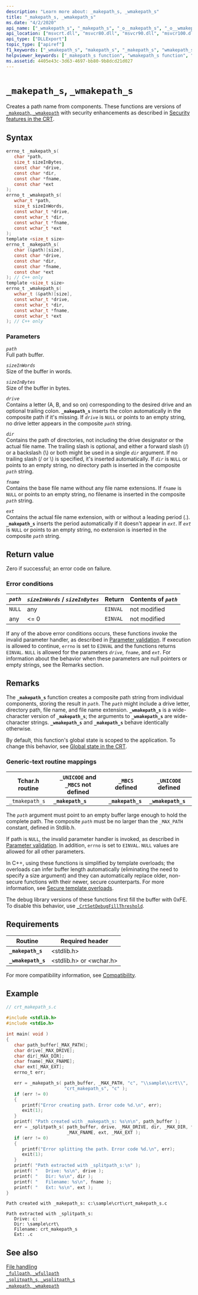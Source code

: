 ```yaml
---
description: "Learn more about: _makepath_s, _wmakepath_s"
title: "_makepath_s, _wmakepath_s"
ms.date: "4/2/2020"
api_name: ["_wmakepath_s", "_makepath_s", "_o__makepath_s", "_o__wmakepath_s"]
api_location: ["msvcrt.dll", "msvcr80.dll", "msvcr90.dll", "msvcr100.dll", "msvcr100_clr0400.dll", "msvcr110.dll", "msvcr110_clr0400.dll", "msvcr120.dll", "msvcr120_clr0400.dll", "ucrtbase.dll", "api-ms-win-crt-filesystem-l1-1-0.dll", "ntoskrnl.exe", "api-ms-win-crt-private-l1-1-0.dll"]
api_type: ["DLLExport"]
topic_type: ["apiref"]
f1_keywords: ["_wmakepath_s", "makepath_s", "_makepath_s", "wmakepath_s"]
helpviewer_keywords: ["_makepath_s function", "wmakepath_s function", "paths", "_wmakepath_s function", "makepath_s function"]
ms.assetid: 4405e43c-3d63-4697-bb80-9b8dcd21d027
---
```

# `_makepath_s`, `_wmakepath_s`

Creates a path name from components. These functions are versions of [`_makepath`, `_wmakepath`](makepath-wmakepath.md) with security enhancements as described in [Security features in the CRT](../security-features-in-the-crt.md).

## Syntax

```C
errno_t _makepath_s(
   char *path,
   size_t sizeInBytes,
   const char *drive,
   const char *dir,
   const char *fname,
   const char *ext
);
errno_t _wmakepath_s(
   wchar_t *path,
   size_t sizeInWords,
   const wchar_t *drive,
   const wchar_t *dir,
   const wchar_t *fname,
   const wchar_t *ext
);
template <size_t size>
errno_t _makepath_s(
   char (&path)[size],
   const char *drive,
   const char *dir,
   const char *fname,
   const char *ext
); // C++ only
template <size_t size>
errno_t _wmakepath_s(
   wchar_t (&path)[size],
   const wchar_t *drive,
   const wchar_t *dir,
   const wchar_t *fname,
   const wchar_t *ext
); // C++ only
```

### Parameters

*`path`*\
Full path buffer.

*`sizeInWords`*\
Size of the buffer in words.

*`sizeInBytes`*\
Size of the buffer in bytes.

*`drive`*\
Contains a letter (A, B, and so on) corresponding to the desired drive and an optional trailing colon. **`_makepath_s`** inserts the colon automatically in the composite path if it's missing. If *`drive`* is `NULL` or points to an empty string, no drive letter appears in the composite *`path`* string.

*`dir`*\
Contains the path of directories, not including the drive designator or the actual file name. The trailing slash is optional, and either a forward slash (/) or a backslash (\\) or both might be used in a single *`dir`* argument. If no trailing slash (/ or \\) is specified, it's inserted automatically. If *`dir`* is `NULL` or points to an empty string, no directory path is inserted in the composite *`path`* string.

*`fname`*\
Contains the base file name without any file name extensions. If *`fname`* is `NULL` or points to an empty string, no filename is inserted in the composite *`path`* string.

*`ext`*\
Contains the actual file name extension, with or without a leading period (.). **`_makepath_s`** inserts the period automatically if it doesn't appear in *`ext`*. If *`ext`* is `NULL` or points to an empty string, no extension is inserted in the composite *`path`* string.

## Return value

Zero if successful; an error code on failure.

### Error conditions

|*`path`*|*`sizeInWords`* / *`sizeInBytes`*|Return|Contents of *`path`*|
|------------|------------------------------------|------------|------------------------|
|`NULL`|any|`EINVAL`|not modified|
|any|<= 0|`EINVAL`|not modified|

If any of the above error conditions occurs, these functions invoke the invalid parameter handler, as described in [Parameter validation](../parameter-validation.md). If execution is allowed to continue, `errno` is set to `EINVAL` and the functions returns `EINVAL`. `NULL` is allowed for the parameters *`drive`*, *`fname`*, and *`ext`*. For information about the behavior when these parameters are null pointers or empty strings, see the Remarks section.

## Remarks

The **`_makepath_s`** function creates a composite path string from individual components, storing the result in *`path`*. The *`path`* might include a drive letter, directory path, file name, and file name extension. **`_wmakepath_s`** is a wide-character version of **`_makepath_s`**; the arguments to **`_wmakepath_s`** are wide-character strings. **`_wmakepath_s`** and **`_makepath_s`** behave identically otherwise.

By default, this function's global state is scoped to the application. To change this behavior, see [Global state in the CRT](../global-state.md).

### Generic-text routine mappings

|Tchar.h routine|`_UNICODE` and `_MBCS` not defined|`_MBCS` defined|`_UNICODE` defined|
|---------------------|--------------------------------------|--------------------|-----------------------|
|`_tmakepath_s`|**`_makepath_s`**|**`_makepath_s`**|**`_wmakepath_s`**|

The *`path`* argument must point to an empty buffer large enough to hold the complete path. The composite *`path`* must be no larger than the `_MAX_PATH` constant, defined in Stdlib.h.

If path is `NULL`, the invalid parameter handler is invoked, as described in [Parameter validation](../parameter-validation.md). In addition, `errno` is set to `EINVAL`. `NULL` values are allowed for all other parameters.

In C++, using these functions is simplified by template overloads; the overloads can infer buffer length automatically (eliminating the need to specify a size argument) and they can automatically replace older, non-secure functions with their newer, secure counterparts. For more information, see [Secure template overloads](../secure-template-overloads.md).

The debug library versions of these functions first fill the buffer with 0xFE. To disable this behavior, use [`_CrtSetDebugFillThreshold`](crtsetdebugfillthreshold.md).

## Requirements

|Routine|Required header|
|-------------|---------------------|
|**`_makepath_s`**|\<stdlib.h>|
|**`_wmakepath_s`**|\<stdlib.h> or \<wchar.h>|

For more compatibility information, see [Compatibility](../compatibility.md).

## Example

```C
// crt_makepath_s.c

#include <stdlib.h>
#include <stdio.h>

int main( void )
{
   char path_buffer[_MAX_PATH];
   char drive[_MAX_DRIVE];
   char dir[_MAX_DIR];
   char fname[_MAX_FNAME];
   char ext[_MAX_EXT];
   errno_t err;

   err = _makepath_s( path_buffer, _MAX_PATH, "c", "\\sample\\crt\\",
                      "crt_makepath_s", "c" );
   if (err != 0)
   {
      printf("Error creating path. Error code %d.\n", err);
      exit(1);
   }
   printf( "Path created with _makepath_s: %s\n\n", path_buffer );
   err = _splitpath_s( path_buffer, drive, _MAX_DRIVE, dir, _MAX_DIR, fname,
                       _MAX_FNAME, ext, _MAX_EXT );
   if (err != 0)
   {
      printf("Error splitting the path. Error code %d.\n", err);
      exit(1);
   }
   printf( "Path extracted with _splitpath_s:\n" );
   printf( "   Drive: %s\n", drive );
   printf( "   Dir: %s\n", dir );
   printf( "   Filename: %s\n", fname );
   printf( "   Ext: %s\n", ext );
}
```

```Output
Path created with _makepath_s: c:\sample\crt\crt_makepath_s.c

Path extracted with _splitpath_s:
   Drive: c:
   Dir: \sample\crt\
   Filename: crt_makepath_s
   Ext: .c
```

## See also

[File handling](../file-handling.md)\
[`_fullpath`, `_wfullpath`](fullpath-wfullpath.md)\
[`_splitpath_s`, `_wsplitpath_s`](splitpath-s-wsplitpath-s.md)\
[`_makepath`, `_wmakepath`](makepath-wmakepath.md)

